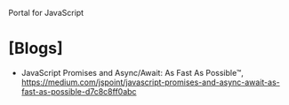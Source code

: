 Portal for JavaScript

# [Blogs]
+ JavaScript Promises and Async/Await: As Fast As Possible™, https://medium.com/jspoint/javascript-promises-and-async-await-as-fast-as-possible-d7c8c8ff0abc


